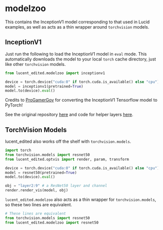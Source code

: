 # modelzoo

This contains the InceptionV1 model corresponding to that used in Lucid examples, as well as acts as a thin wrapper around `torchvision` models.

## InceptionV1

Just run the following to load the InceptionV1 model in `eval` mode. This automatically downloads the model to your local `torch` cache directory, just like other `torchvision` models.

```python
from lucent_edited.modelzoo import inceptionv1

device = torch.device("cuda:0" if torch.cuda.is_available() else "cpu")
model = inceptionv1(pretrained=True)
model.to(device).eval()
```

Credits to [ProGamerGov](https://github.com/ProGamerGov/) for converting the InceptionV1 Tensorflow model to PyTorch!

See the original repository [here](https://github.com/ProGamerGov/pytorch-old-tensorflow-models) and code for helper layers [here](https://github.com/ProGamerGov/neural-dream/blob/master/neural_dream/helper_layers.py).

## TorchVision Models

lucent_edited also works off the shelf with `torchvision.models`.

```python
import torch
from torchvision.models import resnet50
from lucent_edited.optvis import render, param, transform

device = torch.device("cuda:0" if torch.cuda.is_available() else "cpu")
model = resnet50(pretrained=True)
model.to(device).eval()

obj = "layer2:9" # a ResNet50 layer and channel
render.render_vis(model, obj)
```

`lucent_edited.modelzoo` also acts as a thin wrapper for `torchvision.models`, so these two lines are equivalent.

```python
# These lines are equivalent
from torchvision.models import resnet50
from lucent_edited.modelzoo import resnet50
```
